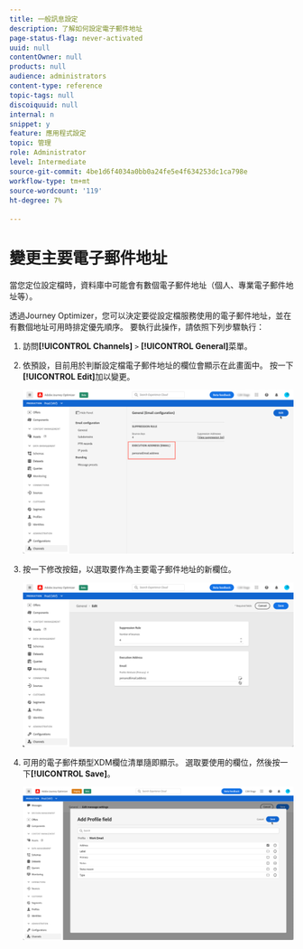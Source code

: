 ```yaml
---
title: 一般訊息設定
description: 了解如何設定電子郵件地址
page-status-flag: never-activated
uuid: null
contentOwner: null
products: null
audience: administrators
content-type: reference
topic-tags: null
discoiquuid: null
internal: n
snippet: y
feature: 應用程式設定
topic: 管理
role: Administrator
level: Intermediate
source-git-commit: 4be1d6f4034a0bb0a24fe5e4f634253dc1ca798e
workflow-type: tm+mt
source-wordcount: '119'
ht-degree: 7%

---
```



# 變更主要電子郵件地址

當您定位設定檔時，資料庫中可能會有數個電子郵件地址（個人、專業電子郵件地址等）。

透過Journey Optimizer，您可以決定要從設定檔服務使用的電子郵件地址，並在有數個地址可用時排定優先順序。 要執行此操作，請依照下列步驟執行：

1. 訪問&#x200B;**[!UICONTROL Channels]** `>` **[!UICONTROL General]**&#x200B;菜單。
1. 依預設，目前用於判斷設定檔電子郵件地址的欄位會顯示在此畫面中。 按一下&#x200B;**[!UICONTROL Edit]**&#x200B;加以變更。

   ![](../assets/primary-address.png)

1. 按一下修改按鈕，以選取要作為主要電子郵件地址的新欄位。

   ![](../assets/primary-address-edit.png)

1. 可用的電子郵件類型XDM欄位清單隨即顯示。 選取要使用的欄位，然後按一下&#x200B;**[!UICONTROL Save]**。

   ![](../assets/primary-address-field.png)

<!--1. You can also select an additional field to use as secondary email address. This allows you to determine which field to use if the primary field is empty for a profile. >> will be done later on-->

